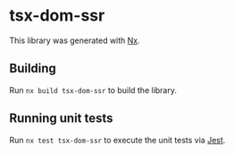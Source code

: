# tsx-dom-ssr

This library was generated with [Nx](https://nx.dev).

## Building

Run `nx build tsx-dom-ssr` to build the library.

## Running unit tests

Run `nx test tsx-dom-ssr` to execute the unit tests via [Jest](https://jestjs.io).
